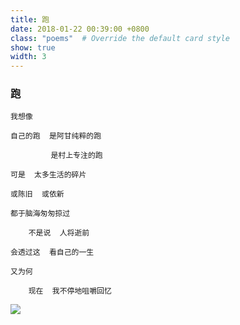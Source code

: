 ```yaml
---
title: 跑
date: 2018-01-22 00:39:00 +0800
class: "poems"  # Override the default card style
show: true
width: 3
---
```


### 跑

```angular2html
我想像

自己的跑  是阿甘纯粹的跑

         是村上专注的跑

可是  太多生活的碎片

或陈旧  或依新

都于脑海匆匆掠过

    不是说  人将逝前

会透过这  看自己的一生

又为何

    现在  我不停地咀嚼回忆
```

<div>
<img src="{{ 'assets/images/poems/run.jfif' | relative_url }}" class="img-fluid rounded" >
</div>